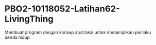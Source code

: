 # PBO2-10118052-Latihan62-LivingThing
Membuat program dengan konsep abstraksi untuk menampilkan  perilaku benda hidup

